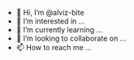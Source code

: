 - 👋 Hi, I’m @alviz-bite
- 👀 I’m interested in ...
- 🌱 I’m currently learning ...
- 💞️ I’m looking to collaborate on ...
- 📫 How to reach me ...

<!---
alviz-bite/alviz-bite is a ✨ special ✨ repository because its `README.md` (this file) appears on your GitHub profile.
You can click the Preview link to take a look at your changes.
--->
